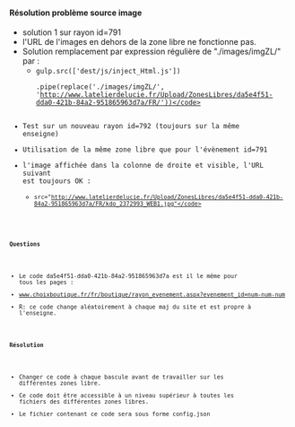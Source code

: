#### Résolution problème source image
- solution 1 sur rayon id=791
- l'URL de l'images en dehors de la zone libre ne fonctionne pas.
- Solution remplacement par expression régulière de "./images/imgZL/" par :
	- <code>gulp.src(['dest/js/inject_Html.js'])  
    .pipe(replace('./images/imgZL/', 'http://www.latelierdelucie.fr/Upload/ZonesLibres/da5e4f51-dda0-421b-84a2-951865963d7a/FR/'))</code>
- Test sur un nouveau rayon id=792 (toujours sur la même enseigne)
- Utilisation de la même zone libre que pour l'évènement id=791
- l'image affichée dans la colonne de droite et visible, l'URL suivant est toujours OK :
	- <code>src="http://www.latelierdelucie.fr/Upload/ZonesLibres/da5e4f51-dda0-421b-84a2-951865963d7a/FR/kdo_2372993_WEB1.jpg"</code>

#### Questions
- Le code da5e4f51-dda0-421b-84a2-951865963d7a est il le même pour tous les pages :
- www.choixboutique.fr/fr/boutique/rayon_evenement.aspx?evenement_id=num-num-num
- R: ce code change aléatoirement à chaque maj du site et est propre à l'enseigne.

#### Résolution
- Changer ce code à chaque bascule avant de travailler sur les différentes zones libre.
- Ce code doit être accessible à un niveau supérieur à toutes les fichiers des différentes zones libres.
- Le fichier contenant ce code sera sous forme config.json